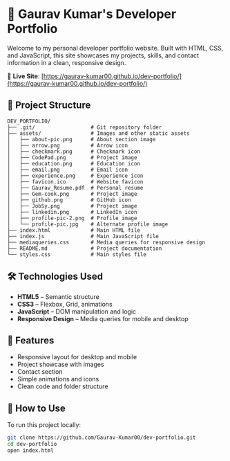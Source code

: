 # 💼 Gaurav Kumar's Developer Portfolio

Welcome to my personal developer portfolio website. Built with HTML, CSS, and JavaScript, this site showcases my projects, skills, and contact information in a clean, responsive design.

🔗 **Live Site**: [https://gaurav-kumar00.github.io/dev-portfolio/](https://gaurav-kumar00.github.io/dev-portfolio/)

## 📁 Project Structure

```
DEV_PORTFOLIO/
├── .git/                  # Git repository folder
├── assets/                # Images and other static assets
│   ├── about-pic.png      # About section image
│   ├── arrow.png          # Arrow icon
│   ├── checkmark.png      # Checkmark icon
│   ├── CodePad.png        # Project image
│   ├── education.png      # Education icon
│   ├── email.png          # Email icon
│   ├── experience.png     # Experience icon
│   ├── favicon.ico        # Website favicon
│   ├── Gaurav_Resume.pdf  # Personal resume
│   ├── Gem-cook.png       # Project image
│   ├── github.png         # GitHub icon
│   ├── JobSy.png          # Project image
│   ├── linkedin.png       # LinkedIn icon
│   ├── profile-pic-2.png  # Profile image
│   └── profile-pic.jpg    # Alternate profile image
├── index.html             # Main HTML file
├── index.js               # Main JavaScript file
├── mediaqueries.css       # Media queries for responsive design
├── README.md              # Project documentation
└── styles.css             # Main styles file
```

## 🛠️ Technologies Used

-   **HTML5** – Semantic structure
-   **CSS3** – Flexbox, Grid, animations
-   **JavaScript** – DOM manipulation and logic
-   **Responsive Design** – Media queries for mobile and desktop

## 📸 Features

-   Responsive layout for desktop and mobile
-   Project showcase with images
-   Contact section
-   Simple animations and icons
-   Clean code and folder structure

## 🚀 How to Use

To run this project locally:

```bash
git clone https://github.com/Gaurav-Kumar00/dev-portfolio.git
cd dev-portfolio
open index.html
```
